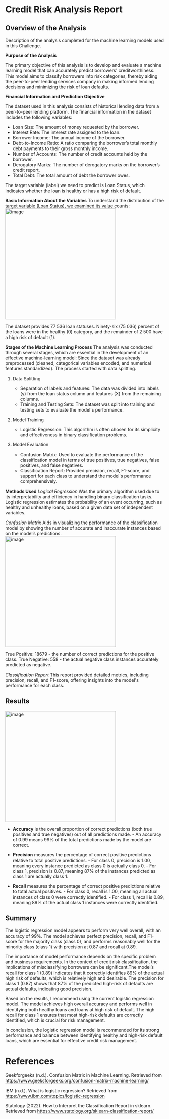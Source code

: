 # Credit Risk Analysis Report

## Overview of the Analysis

Description of the analysis completed for the machine learning models used in this Challenge. 

**Purpose of the Analysis**

The primary objective of this analysis is to develop and evaluate a machine learning model that can accurately predict borrowers' creditworthiness. This model aims to classify borrowers into risk categories, thereby aiding the peer-to-peer lending services company in making informed lending decisions and minimizing the risk of loan defaults.

**Financial Information and Prediction Objective**

The dataset used in this analysis consists of historical lending data from a peer-to-peer lending platform. The financial information in the dataset includes the following variables:

   - Loan Size: The amount of money requested by the borrower.
   - Interest Rate: The interest rate assigned to the loan.
   - Borrower Income: The annual income of the borrower.
   - Debt-to-Income Ratio: A ratio comparing the borrower’s total monthly debt payments to their gross monthly income.
   - Number of Accounts: The number of credit accounts held by the borrower.
   - Derogatory Marks: The number of derogatory marks on the borrower’s credit report.
   - Total Debt: The total amount of debt the borrower owes.

The target variable (label) we need to predict is Loan Status, which indicates whether the loan is healthy or has a high risk of default.

**Basic Information About the Variables**
To understand the distribution of the target variable (Loan Status), we examined its value counts:
<img width="350" alt="image" src="https://github.com/Colex317/credit_risk_classification/assets/148498483/c7f758a3-9ab2-4ffb-be46-21061f8a0946">

The dataset provides 77 536 loan statuses. Ninety-six (75 036) percent of the loans were in the healthy (0) category, and the remainder of 2 500 have a high risk of default (1).

**Stages of the Machine Learning Process**
The analysis was conducted through several stages, which are essential in the development of an effective machine-learning model:
Since the dataset was already preprocessed (cleaned, categorical variables encoded, and numerical features standardized). The process started with data splitting.

1. Data Splitting
   - Separation of labels and features: The data was divided into labels (y) from the loan status column and features (X) from the remaining columns.
   - Training and Testing Sets: The dataset was split into training and testing sets to evaluate the model's performance.

2. Model Training
    - Logistic Regression: This algorithm is often chosen for its simplicity and effectiveness in binary classification problems.

3. Model Evaluation
      - Confusion Matrix: Used to evaluate the performance of the classification model in terms of true positives, true negatives, false positives, and false negatives.
      - Classification Report: Provided precision, recall, F1-score, and support for each class to understand the model's performance comprehensively.

**Methods Used**
*Logical Regression* 
Was the primary algorithm used due to its interpretability and efficiency in handling binary classification tasks. Logistic regression estimates the probability of an event occurring, such as healthy and unhealthy loans, based on a given data set of independent variables.

*Confusion Matrix* 
Aids in visualizing the performance of the classification model by showing the number of accurate and inaccurate instances based on the model’s predictions.
<img width="350" alt="image" src="https://github.com/Colex317/credit_risk_classification/assets/148498483/2a51f0c3-1b24-4d8e-b7f8-567d19c3f65e">


True Positive: 18679 - the number of correct predictions for the positive class.
True Negative: 558 - the actual negative class instances accurately predicted as negative.

*Classification Report*
This report provided detailed metrics, including precision, recall, and F1-score, offering insights into the model's performance for each class.


## Results

<img width="350" alt="image" src="https://github.com/Colex317/credit_risk_classification/assets/148498483/e7a189ae-2445-4cd7-9e57-e345a98fb060">

- **Accuracy** is the overall proportion of correct predictions (both true positives and true negatives) out of all predictions made. 
      - An accuracy of 0.99 means 99% of the total predictions made by the model are correct.
  
- **Precision** measures the percentage of correct positive predictions relative to total positive predictions.
      - For class 0, precision is 1.00, meaning every instance predicted as class 0 is actually class 0.
      - For class 1, precision is 0.87, meaning 87% of the instances predicted as class 1 are actually class 1.

- **Recall** measures the percentage of correct positive predictions relative to total actual positives.
      - For class 0, recall is 1.00, meaning all actual instances of class 0 were correctly identified.
      - For class 1, recall is 0.89, meaning 89% of the actual class 1 instances were correctly identified.


## Summary
The logistic regression model appears to perform very well overall, with an accuracy of 99%. The model achieves perfect precision, recall, and F1-score for the majority class (class 0), and performs reasonably well for the minority class (class 1) with precision at 0.87 and recall at 0.89.

The importance of model performance depends on the specific problem and business requirements. In the context of credit risk classification, the implications of misclassifying borrowers can be significant.The model’s recall for class 1 (0.89) indicates that it correctly identifies 89% of the actual high risk of defaults, which is relatively high and desirable. The precision for class 1 (0.87) shows that 87% of the predicted high-risk of defaults are actual defaults, indicating good precision.

Based on the results, I recommend using the current logistic regression model. The model achieves high overall accuracy and performs well in identifying both healthy loans and loans at high risk of default.
The high recall for class 1 ensures that most high-risk defaults are correctly identified, which is crucial for risk management.

In conclusion, the logistic regression model is recommended for its strong performance and balance between identifying healthy and high-risk default loans, which are essential for effective credit risk management.


# References
Geekforgeeks (n.d.). Confusion Matrix in Machine Learning. Retrieved from https://www.geeksforgeeks.org/confusion-matrix-machine-learning/

IBM (n.d.). What is logistic regression? Retrieved from https://www.ibm.com/topics/logistic-regression

Statology (2022). How to Interpret the Classification Report in sklearn. Retrieved from https://www.statology.org/sklearn-classification-report/

